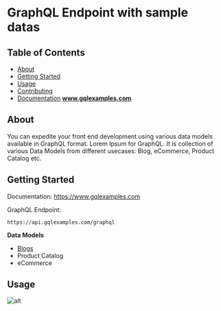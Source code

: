# GraphQL Endpoint with sample datas

## Table of Contents

- [About](#about)
- [Getting Started](#getting_started)
- [Usage](#usage)
- [Contributing](../CONTRIBUTING.md)
- [Documentation](https://www.gqlexamples.com) __www.gqlexamples.com__

## About <a name = "about"></a>

You can expedite your front end development using various data models available in GraphQL format. 
Lorem Ipsum for GraphQL. It is collection of various Data Models from different usecases: Blog, eCommerce, Product Catalog etc.

## Getting Started <a name = "getting_started"></a>

Documentation: https://www.gqlexamples.com

GraphQL Endpoint:
```
https://api.gqlexamples.com/graphql
```

__Data Models__
- [Blogs](https://www.gqlexamples.com/blogs)
- Product Catalog
- eCommerce 


## Usage <a name = "usage"></a>
![alt](https://res.cloudinary.com/kannada-kosha/image/upload/v1647908533/Screen_Shot_2022-03-21_at_7.21.51_PM_sa0fww.png)
